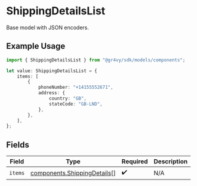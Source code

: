 # ShippingDetailsList

Base model with JSON encoders.

## Example Usage

```typescript
import { ShippingDetailsList } from "@gr4vy/sdk/models/components";

let value: ShippingDetailsList = {
    items: [
        {
            phoneNumber: "+14155552671",
            address: {
                country: "GB",
                stateCode: "GB-LND",
            },
        },
    ],
};
```

## Fields

| Field                                                                      | Type                                                                       | Required                                                                   | Description                                                                |
| -------------------------------------------------------------------------- | -------------------------------------------------------------------------- | -------------------------------------------------------------------------- | -------------------------------------------------------------------------- |
| `items`                                                                    | [components.ShippingDetails](../../models/components/shippingdetails.md)[] | :heavy_check_mark:                                                         | N/A                                                                        |